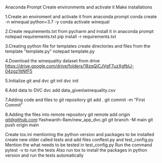 Anaconda Prompt
Create environments and activate it
Make installations

1.Create an enviroment and activate it from anaconda prompt
conda create -n winequal python=3.7 -y
conda activate winequal

2.Create requirements.txt from pycharm and install it in anaconda prompt
notepad requirements.txt
pip install -r requirements.txt

3.Creating python file for templates
create directories and files from the template "template.py"
notepad template.py

4.Download the winequality dataset from drive
https://drive.google.com/drive/folders/18zqQiCJVgF7uzXgfbIJ-04zgz1ItNfF5

5.Initialize git and dvc
git init
dvc init

6.Add data to DVC
dvc add data_given\winequality.csv

7.Adding code and files to git repository
git add .
git commit -m "First Commit"

8.Adding the files into remote repository
git remote add origin git@github.com:Yashwanth-Ram/new_app_dvc.git
git branch -M main
git push origin main



Create tox.ini mentioning the python version and packages to be installed
create new older called tests and add files conftest.py and test_config.py
Mention the what needs to be tested in test_config.py
Run the command pytest -v to run the tests
Also run tox to install the packages in python version and run the tests automatically
